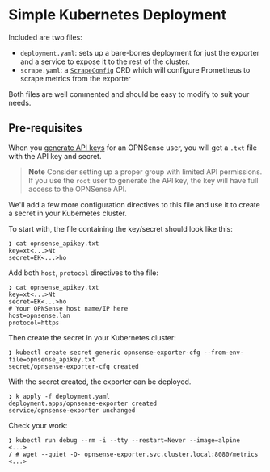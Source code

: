 # Simple Kubernetes Deployment

Included are two files:

- `deployment.yaml`: sets up a bare-bones deployment for just the exporter and a service to expose it to the rest of the cluster.
- `scrape.yaml`: a [`ScrapeConfig`](https://prometheus-operator.dev/docs/user-guides/scrapeconfig/) CRD which will configure Prometheus to scrape metrics from the exporter

Both files are well commented and should be easy to modify to suit your needs.

## Pre-requisites

When you [generate API keys](https://docs.opnsense.org/development/how-tos/api.html#creating-keys) for an OPNSense user, you will get a `.txt` file with the API key and secret.

> **Note**
> Consider setting up a proper group with limited API permissions.
> If you use the `root` user to generate the API key, the key will have full access to the OPNSense API.

We'll add a few more configuration directives to this file and use it to create a secret in your Kubernetes cluster.

To start with, the file containing the key/secret should look like this:

```shell
❯ cat opnsense_apikey.txt
key=xt<...>Nt
secret=EK<...>ho
```

Add both `host`, `protocol` directives to the file:

```shell
❯ cat opnsense_apikey.txt
key=xt<...>Nt
secret=EK<...>ho
# Your OPNSense host name/IP here
host=opnsense.lan
protocol=https
```

Then create the secret in your Kubernetes cluster:

```shell
❯ kubectl create secret generic opnsense-exporter-cfg --from-env-file=opnsense_apikey.txt 
secret/opnsense-exporter-cfg created
```

With the secret created, the exporter can be deployed.

```shell
❯ k apply -f deployment.yaml
deployment.apps/opnsense-exporter created
service/opnsense-exporter unchanged
```

Check your work:

```shell
❯ kubectl run debug --rm -i --tty --restart=Never --image=alpine
<...>
/ # wget --quiet -O- opnsense-exporter.svc.cluster.local:8080/metrics
<...>
```
